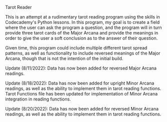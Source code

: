 Tarot Reader

This is an attempt at a rudimentary tarot reading program using the skills in Codecademy's Python lessons.  In this program, my goal is to create a field where the user can ask the program a question, and the program will in turn provide three tarot cards of the Major Arcana and provide the meanings in order to give the user a soft conclusion as to the answer of their question.

Given time, this program could include multiple different tarot spread patterns, as well as functionality to include reversed meanings of the Major Arcana, though that is not the intention of the initial build.

Update (8/11/2022):
Data has now been added for reversed Major Arcana readings.

Update (8/18/2022):
Data has now been added for upright Minor Arcana readings, as well as the ability to implement them in tarot reading functions.
Tarot Functions file has been updated for implementation of Minor Arcana integration in reading functions.

Update (8/20/2022):
Data has now been added for reversed Minor Arcana readings, as well as the ability to implement them in tarot reading functions.
